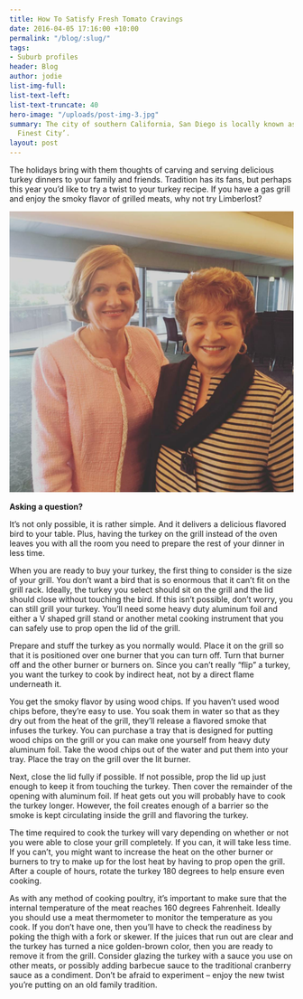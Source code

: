 ```yaml
---
title: How To Satisfy Fresh Tomato Cravings
date: 2016-04-05 17:16:00 +10:00
permalink: "/blog/:slug/"
tags:
- Suburb profiles
header: Blog
author: jodie
list-img-full:
list-text-left:
list-text-truncate: 40
hero-image: "/uploads/post-img-3.jpg"
summary: The city of southern California, San Diego is locally known as ‘America’s
  Finest City’.
layout: post
---
```


The holidays bring with them thoughts of carving and serving delicious turkey dinners to your family and friends. Tradition has its fans, but perhaps this year you’d like to try a twist to your turkey recipe. If you have a gas grill and enjoy the smoky flavor of grilled meats, why not try Limberlost?

![20160622_102209-4e4d52.png](/uploads/20160622_102209-4e4d52.png)

**Asking a question?**

It’s not only possible, it is rather simple. And it delivers a delicious flavored bird to your table. Plus, having the turkey on the grill instead of the oven leaves you with all the room you need to prepare the rest of your dinner in less time.

When you are ready to buy your turkey, the first thing to consider is the size of your grill. You don’t want a bird that is so enormous that it can’t fit on the grill rack. Ideally, the turkey you select should sit on the grill and the lid should close without touching the bird. If this isn’t possible, don’t worry, you can still grill your turkey. You’ll need some heavy duty aluminum foil and either a V shaped grill stand or another metal cooking instrument that you can safely use to prop open the lid of the grill.

Prepare and stuff the turkey as you normally would. Place it on the grill so that it is positioned over one burner that you can turn off. Turn that burner off and the other burner or burners on. Since you can’t really “flip” a turkey, you want the turkey to cook by indirect heat, not by a direct flame underneath it.

You get the smoky flavor by using wood chips. If you haven’t used wood chips before, they’re easy to use. You soak them in water so that as they dry out from the heat of the grill, they’ll release a flavored smoke that infuses the turkey. You can purchase a tray that is designed for putting wood chips on the grill or you can make one yourself from heavy duty aluminum foil. Take the wood chips out of the water and put them into your tray. Place the tray on the grill over the lit burner.

Next, close the lid fully if possible. If not possible, prop the lid up just enough to keep it from touching the turkey. Then cover the remainder of the opening with aluminum foil. If heat gets out you will probably have to cook the turkey longer. However, the foil creates enough of a barrier so the smoke is kept circulating inside the grill and flavoring the turkey.

The time required to cook the turkey will vary depending on whether or not you were able to close your grill completely. If you can, it will take less time. If you can’t, you might want to increase the heat on the other burner or burners to try to make up for the lost heat by having to prop open the grill. After a couple of hours, rotate the turkey 180 degrees to help ensure even cooking.

As with any method of cooking poultry, it’s important to make sure that the internal temperature of the meat reaches 160 degrees Fahrenheit. Ideally you should use a meat thermometer to monitor the temperature as you cook. If you don’t have one, then you’ll have to check the readiness by poking the thigh with a fork or skewer. If the juices that run out are clear and the turkey has turned a nice golden-brown color, then you are ready to remove it from the grill. Consider glazing the turkey with a sauce you use on other meats, or possibly adding barbecue sauce to the traditional cranberry sauce as a condiment. Don’t be afraid to experiment – enjoy the new twist you’re putting on an old family tradition.
